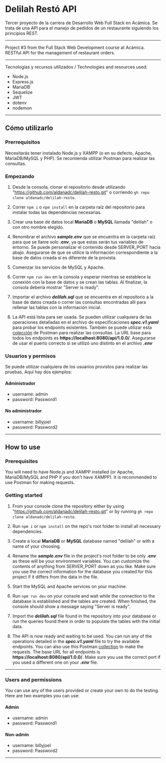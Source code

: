 # Delilah Restó API

Tercer proyecto de la carrera de Desarrollo Web Full Stack en Acámica. Se trata de una API para el manejo de pedidos de un restaurante siguiendo los principios REST.

---

Project #3 from the Full Stack Web Development course at Acámica. RESTful API for the management of restaurant orders.

---

Tecnologías y recursos utilizados / Technologies and resources used:

* Node.js
* Express.js
* MariaDB
* Sequelize
* JWT
* dotenv
* nodemon

***

## Cómo utilizarlo 

### Prerrequisitos
Necesitarás tener instalado Node.js y XAMPP (o en su defecto, Apache, MariaDB/MySQL y PHP). Se recomienda utilizar Postman para realizar las consultas.

### Empezando

1. Desde la consola, clonar el repositorio desde utilizando "https://github.com/aldanadc/delilah-resto.git" o corriendo `gh repo clone aldanadc/delilah-resto`.

2. Correr `npm i` o `npm install` en la carpeta raíz del repositorio para instalar todas las dependencias necesarias.

3. Crear una base de datos local **MariaDB** o **MySQL** llamada "delilah" o con otro nombre elegido.

4. Renombrar el archivo **_sample.env_** que se encuentra en la carpeta raíz para que se llame solo **_.env_**, ya que estas serán tus variables de entorno. Se puede personalizar el contenido desde SERVER_PORT hacia abajo. Asegurarse de que se utilice la información correspondiente a la base de datos creada si es diferente de la provista.

5. Comenzar los servicios de MySQL y Apache.

6. Correr `npm run dev` en la consola y esperar mientras se establece la conexión con la base de datos y se crean las tablas. Al finalizar, la consola debería mostrar "Server is ready".

7. Importar el archivo **_delilah.sql_** que se encuentra en el repositorio a la base de datos creada o correr las consultas encontradas allí para rellenar las tablas con la información inicial. 

8. La API está lista para ser usada. Se pueden utilizar cualquiera de las operaciones detalladas en el archivo de especificaciones **_spec.v1.yaml_** para probar los endpoints existentes. También se puede utilizar esta [colección](https://www.getpostman.com/collections/92e53db46228637fb0bc) de Postman para realizar las consultas. La URL base para todos los endpoints es **https://localhost:8080/api/1.0.0/**. Asegurarse de usar el puerto correcto si se utilizó uno distinto en el archivo **_.env_**

### Usuarios y permisos
Se puede utilizar cualquiera de los usuarios provistos para realizar las pruebas. Aquí hay dos ejemplos:
#### Administrador
- username: admin
- password: Password1

#### No administrador
- username: billyjoel
- password: Password2


***
## How to use

### Prerequisites
You will need to have Node.js and XAMPP installed (or Apache, MariaDB/MySQL and PHP if you don't have XAMPP). It is recommended to use Postman for making requests.

### Getting started

1. From your console clone the repository either by using "https://github.com/aldanadc/delilah-resto.git" or by running `gh repo clone aldanadc/delilah-resto`.

2. Run `npm i` or `npm install` on the repo's root folder to install all necessary dependencies.

3. Create a local **MariaDB** or **MySQL** database named "delilah" or with a name of your choosing.

4. Rename the **_sample.env_** file in the project's root folder to be only **_.env_** as these will be your environment variables. You can customize the contents of anything from SERVER_PORT down as you like. Make sure you use the correct information for the database you created for this project if it differs from the data in the file.

5. Start the MySQL and Apache services on your machine.

6. Run `npm run dev` on your console and wait while the connection to the database is established and the tables are created. When finished, the console should show a message saying "Server is ready".

7. Import the **_delilah.sql_** file found in the repository into your database or run the queries found there in order to populate the tables with the initial data.

8. The API is now ready and waiting to be used. You can run any of the operations detailed in the **_spec.v1.yaml_** file to try the available endpoints. You can also use this Postman [collection](https://www.getpostman.com/collections/92e53db46228637fb0bc) to make the requests. The base URL for all endpoints is **https://localhost:8080/api/1.0.0/**. Make sure you use the correct port if you used a different one on your **_.env_** file.

---

### Users and permissions
You can use any of the users provided or create your own to do the testing. Here are two examples you can use: 

#### Admin
- username: admin
- password: Password1

#### Non-admin
- username: billyjoel
- password: Password2



***



